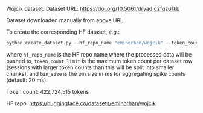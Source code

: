 Wojcik dataset. Dataset URL: https://doi.org/10.5061/dryad.c2fqz61kb

Dataset downloaded manually from above URL.

To create the corresponding HF dataset, *e.g.*:
```python
python create_dataset.py --hf_repo_name "eminorhan/wojcik" --token_count_limit 10_000_000 --bin_size 20
```
where `hf_repo_name` is the HF repo name where the processed data will be pushed to, `token_count_limit` is the maximum token count per dataset row (sessions with larger token counts than this will be split into smaller chunks), and `bin_size` is the bin size in ms for aggregating spike counts (default: 20 ms).

Token count: 422,724,515 tokens

HF repo: https://huggingface.co/datasets/eminorhan/wojcik
